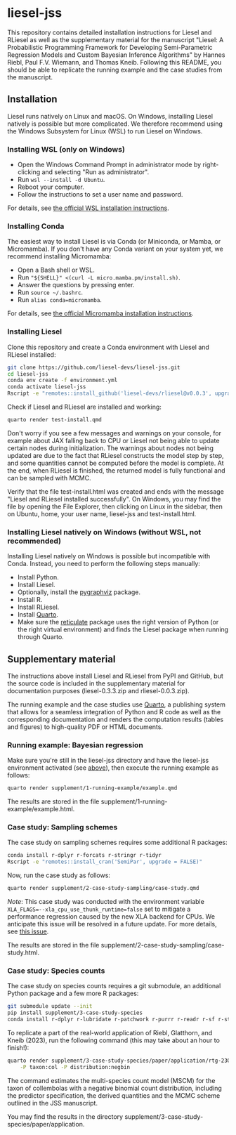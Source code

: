 # liesel-jss

This repository contains detailed installation instructions for Liesel and RLiesel as well as the supplementary material for the manuscript "Liesel: A Probabilistic Programming Framework for Developing Semi-Parametric Regression Models and Custom Bayesian Inference Algorithms" by Hannes Riebl, Paul F.V. Wiemann, and Thomas Kneib. Following this README, you should be able to replicate the running example and the case studies from the manuscript.

## Installation

Liesel runs natively on Linux and macOS. On Windows, installing Liesel natively is possible but more complicated. We therefore recommend using the Windows Subsystem for Linux (WSL) to run Liesel on Windows.

### Installing WSL (only on Windows)

- Open the Windows Command Prompt in administrator mode by right-clicking and selecting "Run as administrator".
- Run `wsl --install -d Ubuntu`.
- Reboot your computer.
- Follow the instructions to set a user name and password.

For details, see [the official WSL installation instructions](https://learn.microsoft.com/en-us/windows/wsl/install).

### Installing Conda

The easiest way to install Liesel is via Conda (or Miniconda, or Mamba, or Micromamba). If you don't have any Conda variant on your system yet, we recommend installing Micromamba:

- Open a Bash shell or WSL.
- Run `"${SHELL}" <(curl -L micro.mamba.pm/install.sh)`.
- Answer the questions by pressing enter.
- Run `source ~/.bashrc`.
- Run `alias conda=micromamba`.

For details, see [the official Micromamba installation instructions](https://mamba.readthedocs.io/en/latest/installation/micromamba-installation.html).

### Installing Liesel

Clone this repository and create a Conda environment with Liesel and RLiesel installed:

```sh
git clone https://github.com/liesel-devs/liesel-jss.git
cd liesel-jss
conda env create -f environment.yml
conda activate liesel-jss
Rscript -e "remotes::install_github('liesel-devs/rliesel@v0.0.3', upgrade = FALSE)"
```

Check if Liesel and RLiesel are installed and working:

```sh
quarto render test-install.qmd
```

Don't worry if you see a few messages and warnings on your console, for example about JAX falling back to CPU or Liesel not being able to update certain nodes during initialization. The warnings about nodes not being updated are due to the fact that RLiesel constructs the model step by step, and some quantities cannot be computed before the model is complete. At the end, when RLiesel is finished, the returned model is fully functional and can be sampled with MCMC.

Verify that the file test-install.html was created and ends with the message "Liesel and RLiesel installed successfully". On Windows, you may find the file by opening the File Explorer, then clicking on Linux in the sidebar, then on Ubuntu, home, your user name, liesel-jss and test-install.html.

### Installing Liesel natively on Windows (without WSL, not recommended)

Installing Liesel natively on Windows is possible but incompatible with Conda. Instead, you need to perform the following steps manually:

- Install Python.
- Install Liesel.
- Optionally, install the [pygraphviz](https://pygraphviz.github.io/) package.
- Install R.
- Install RLiesel.
- Install [Quarto](https://quarto.org/).
- Make sure the [reticulate](https://rstudio.github.io/reticulate/) package uses the right version of Python (or the right virtual environment) and finds the Liesel package when running through Quarto.

## Supplementary material

The instructions above install Liesel and RLiesel from PyPI and GitHub, but the source code is included in the supplementary material for documentation purposes (liesel-0.3.3.zip and rliesel-0.0.3.zip).

The running example and the case studies use [Quarto](https://quarto.org/), a publishing system that allows for a seamless integration of Python and R code as well as the corresponding documentation and renders the computation results (tables and figures) to high-quality PDF or HTML documents.

### Running example: Bayesian regression

Make sure you're still in the liesel-jss directory and have the liesel-jss environment activated (see [above](#installing-liesel)), then execute the running example as follows:

```sh
quarto render supplement/1-running-example/example.qmd
```

The results are stored in the file supplement/1-running-example/example.html.

### Case study: Sampling schemes

The case study on sampling schemes requires some additional R packages:

```sh
conda install r-dplyr r-forcats r-stringr r-tidyr
Rscript -e "remotes::install_cran('SemiPar', upgrade = FALSE)"
```

Now, run the case study as follows:

```sh
quarto render supplement/2-case-study-sampling/case-study.qmd
```

*Note*: This case study was conducted with the environment variable `XLA_FLAGS=--xla_cpu_use_thunk_runtime=false` set to mitigate a performance regression caused by the new XLA backend for CPUs. We anticipate this issue will be resolved in a future update. For more details, see [this issue](https://github.com/liesel-devs/liesel/issues/242).

The results are stored in the file supplement/2-case-study-sampling/case-study.html.

### Case study: Species counts

The case study on species counts requires a git submodule, an additional Python package and a few more R packages:

```sh
git submodule update --init
pip install supplement/3-case-study-species
conda install r-dplyr r-lubridate r-patchwork r-purrr r-readr r-sf r-stringr r-tidyr
```

To replicate a part of the real-world application of Riebl, Glatthorn, and Kneib (2023), run the following command (this may take about an hour to finish!):

```sh
quarto render supplement/3-case-study-species/paper/application/rtg-2300.qmd \
    -P taxon:col -P distribution:negbin
```

The command estimates the multi-species count model (MSCM) for the taxon of collembolas with a negative binomial count distribution, including the predictor specification, the derived quantities and the MCMC scheme outlined in the JSS manuscript.

You may find the results in the directory supplement/3-case-study-species/paper/application.

